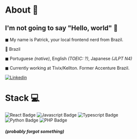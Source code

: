 # About 🚜
<h2> I'm not going to say "Hello, world" 🤣</h2>


◼ My name is Patrick, your local frontend nerd from Brazil.
<br>

📍 Brazil
<br> 

◼ Portuguese *(native)*, English *(TOEIC: ?)*, Japanese *(JLPT N4)*
<br>

◼ Currently working at Tivix/Kellton. Former Accenture Brazil.


[![Linkedin](https://img.shields.io/badge/LinkedIn-0077B5?style=for-the-badge&logo=linkedin&logoColor=white)](https://www.linkedin.com/in/patrick-andrade-77332a147/)
<br>

# Stack 💻
<div id="badges">
  <img src="https://img.shields.io/badge/React-20232A?style=for-the-badge&logo=react&logoColor=61DAFB" alt="React Badge"/>
  <img src="https://img.shields.io/badge/JavaScript-323330?style=for-the-badge&logo=javascript&logoColor=F7DF1E" alt="Javascript Badge"/>
  <img src="https://img.shields.io/badge/TypeScript-007ACC?style=for-the-badge&logo=typescript&logoColor=white" alt="Typescript Badge"/>
  <br>
  <img src="https://img.shields.io/badge/Python-14354C?style=for-the-badge&logo=python&logoColor=white" alt="Python Badge"/>
  <img src="https://img.shields.io/badge/PHP-777BB4?style=for-the-badge&logo=php&logoColor=white" alt="PHP Badge"/>
</div>
<h5><i>(probably forgot something)<i></h5>
